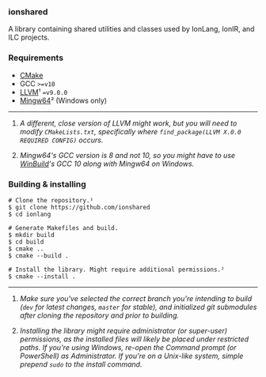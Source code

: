 ### ionshared

A library containing shared utilities and classes used by IonLang,
IonIR, and ILC projects.

### Requirements

* [CMake](https://cmake.org/download/)
* GCC `>=v10`
* [LLVM](https://releases.llvm.org/download.html)¹ `=v9.0.0`
* [Mingw64](http://mingw-w64.org/doku.php/download)² (Windows only)

---
1. _A different, close version of LLVM might work, but you will need to modify
`CMakeLists.txt`, specifically where `find_package(LLVM X.0.0 REQUIRED CONFIG)` occurs._

2. _Mingw64's GCC version is 8 and not 10, so you might have to use
[WinBuild](http://win-builds.org/doku.php)'s GCC 10 along with Mingw64 on Windows._

### Building & installing

```shell
# Clone the repository.¹
$ git clone https://github.com/ionshared
$ cd ionlang

# Generate Makefiles and build.
$ mkdir build
$ cd build
$ cmake ..
$ cmake --build .

# Install the library. Might require additional permissions.²
$ cmake --install .
```

---
1. _Make sure you've selected the correct branch you're intending to
build (`dev` for latest changes, `master` for stable), and initialized
git submodules after cloning the repository and prior to building._

2. _Installing the library might require administrator (or super-user)
permissions, as the installed files will likely be placed under restricted
paths. If you're using Windows, re-open the Command prompt (or PowerShell)
as Administrator. If you're on a Unix-like system, simple prepend `sudo` to
the install command._
